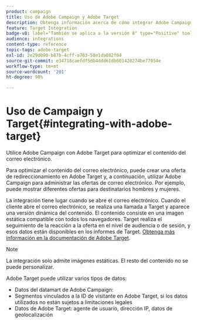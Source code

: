 ```yaml
---
product: campaign
title: Uso de Adobe Campaign y Adobe Target
description: Obtenga información acerca de cómo integrar Adobe Campaign con Adobe Target
feature: Target Integration
badge-v8: label="También se aplica a la versión 8" type="Positive" tooltip="También se aplica a Campaign v8"
audience: integrations
content-type: reference
topic-tags: adobe-target
exl-id: 2e29d090-b87b-4cff-a703-58e1da082f04
source-git-commit: e34718caefdf5db4ddd61db601420274be77054e
workflow-type: tm+mt
source-wordcount: '201'
ht-degree: 98%

---
```


# Uso de Campaign y Target{#integrating-with-adobe-target}



Utilice Adobe Campaign con Adobe Target para optimizar el contenido del correo electrónico.

Para optimizar el contenido del correo electrónico, puede crear una oferta de redireccionamiento en Adobe Target y, a continuación, utilizar Adobe Campaign para administrar las ofertas de correo electrónico. Por ejemplo, puede mostrar diferentes ofertas para destinatarios hombres y mujeres.

La integración tiene lugar cuando se abre el correo electrónico. Cuando el cliente abre el correo electrónico, se realiza una llamada a Target y aparece una versión dinámica del contenido. El contenido consiste en una imagen estática compatible con todos los navegadores. Target realiza el seguimiento de la reacción a la oferta en el nivel de audiencia o de sesión, y esos datos están disponibles en los informes de Target. [Obtenga más información en la documentación de Adobe Target](https://experienceleague.adobe.com/docs/target/using/integrate/campaign-and-target.html?lang=es).


>[!NOTE]
>
>La integración solo admite imágenes estáticas. El resto del contenido no se puede personalizar.

Adobe Target puede utilizar varios tipos de datos:

* Datos del datamart de Adobe Campaign:
* Segmentos vinculados a la ID de visitante en Adobe Target, si los datos utilizados no están sujetos a limitaciones legales
* Datos de Adobe Target: agente de usuario, dirección IP, datos de geolocalización
